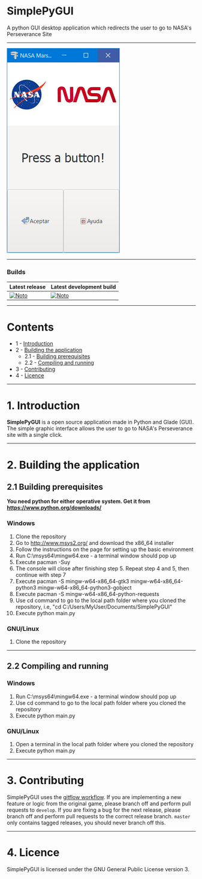 # SimplePyGUI
A python GUI desktop application which redirects the user to go to NASA's Perseverance Site

---

![SimplePyGUI.Cover](Cover.PNG)

---

### Builds
| Latest release | Latest development build |
|----------------|--------------------------|
| [![Noto](https://img.shields.io/badge/master-v1.0-green.svg)](https://github.com/NotoFederico/SimplePyGUI/tree/main) | [![Noto](https://img.shields.io/badge/develop-v1.1+-blue.svg)](https://github.com/NotoFederico/SimplePyGUI/tree/dev) |

---

# Contents
- 1 - [Introduction](#1-introduction)
- 2 - [Building the application](#2-building-the-application)
  - 2.1 - [Building prerequisites](#21-building-prerequisites)
  - 2.2 - [Compiling and running](#22-compiling-and-running)
- 3 - [Contributing](#3-contributing)
- 4 - [Licence](#4-licence)

---

# 1. Introduction

**SimplePyGUI** is a open source application made in Python and Glade (GUI). The simple graphic interface allows 
the user to go to NASA's Perseverance site with a single click.

---

# 2. Building the application

## 2.1 Building prerequisites

**You need python for either operative system. Get it from https://www.python.org/downloads/**

### Windows
1. Clone the repository
2. Go to http://www.msys2.org/ and download the x86_64 installer
3. Follow the instructions on the page for setting up the basic environment
4. Run C:\msys64\mingw64.exe - a terminal window should pop up
5. Execute pacman -Suy 
6. The console will close after finishing step 5. Repeat step 4 and 5, then continue with step 7
7. Execute pacman -S mingw-w64-x86_64-gtk3 mingw-w64-x86_64-python3 mingw-w64-x86_64-python3-gobject
8. Execute pacman -S mingw-w64-x86_64-python-requests
9. Use cd command to go to the local path folder where you cloned the repository, i.e, "cd C:/Users/MyUser/Documents/SimplePyGUI"
10. Execute python main.py

### GNU/Linux
1. Clone the repository

---

## 2.2 Compiling and running

### Windows
1. Run C:\msys64\mingw64.exe - a terminal window should pop up
2. Use cd command to go to the local path folder where you cloned the repository
3. Execute python main.py

### GNU/Linux
1. Open a terminal in the local path folder where you cloned the repository
2. Execute python main.py

---

# 3. Contributing
SimplePyGUI uses the [gitflow workflow](https://www.atlassian.com/git/tutorials/comparing-workflows#gitflow-workflow). If you are implementing a new feature or logic from the original game, please branch off and perform pull requests to ```develop```. If you are fixing a bug for the next release, please branch off and perform pull requests to the correct release branch. ```master``` only contains tagged releases, you should never branch off this.

---
# 4. Licence

SimplePyGUI is licensed under the GNU General Public License version 3.


